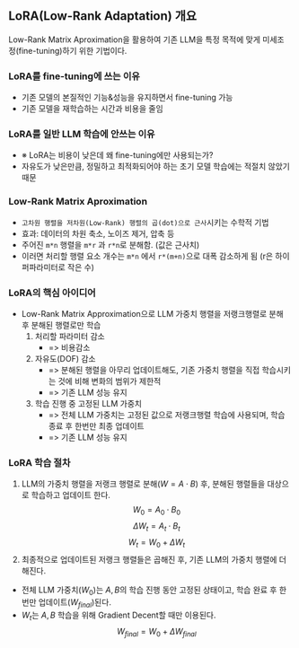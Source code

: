 ## LoRA(Low-Rank Adaptation) 개요

Low-Rank Matrix Aproximation을 활용하여 기존 LLM을 특정 목적에 맞게 미세조정(fine-tuning)하기 위한 기법이다.

### LoRA를 fine-tuning에 쓰는 이유

- 기존 모델의 본질적인 기능&성능을 유지하면서 fine-tuning 가능
- 기존 모델을 재학습하는 시간과 비용을 줄임

### LoRA를 일반 LLM 학습에 안쓰는 이유

- ※ LoRA는 비용이 낮은데 왜 fine-tuning에만 사용되는가?
- 자유도가 낮은만큼,  정밀하고 최적화되어야 하는 초기 모델 학습에는 적절치 않았기 때문

### Low-Rank Matrix Aproximation

- `고차원 행렬을 저차원(Low-Rank) 행렬의 곱(dot)으로 근사`시키는 수학적 기법
- 효과: 데이터의 차원 축소, 노이즈 제거, 압축 등
- 주어진 `m*n` 행렬을  `m*r` 과 `r*n`로 분해함. (값은 근사치)
- 이러면 처리할 행렬 요소 개수는 `m*n` 에서 `r*(m+n)`으로 대폭 감소하게 됨 (r은 하이퍼파라미터로 작은 수)

### LoRA의 핵심 아이디어

- Low-Rank Matrix Approximation으로 LLM 가중치 행렬을 저랭크행렬로 분해 후 분해된 행렬로만 학습
  1. 처리할 파라미터 감소
      - => 비용감소
  2. 자유도(DOF) 감소
      - => 분해된 행렬을 아무리 업데이트해도, 기존 가중치 행렬을 직접 학습시키는 것에 비해 변화의 범위가 제한적
      - => 기존 LLM 성능 유지
  3. 학습 진행 중 고정된 LLM 가중치
      - => 전체 LLM 가중치는 고정된 값으로 저랭크행렬 학습에 사용되며, 학습 종료 후 한번만 최종 업데이트
      - => 기존 LLM 성능 유지

### LoRA 학습 절차

1. LLM의 가중치 행렬을 저랭크 행렬로 분해($W=A\cdot B$) 후, 분해된 행렬들을 대상으로 학습하고 업데이트 한다.
$$W_0=A_0\cdot B_0$$
$$\Delta W_t=A_t\cdot B_t$$
$$W_t=W_0+\Delta W_t$$
2. 최종적으로 업데이트된 저랭크 행렬들은 곱해진 후, 기존 LLM의 가중치 행렬에 더해진다.

- 전체 LLM 가중치($W_0$)는 $A,B$의 학습 진행 동안 고정된 상태이고, 학습 완료 후 한 번만 업데이트($W_{final}$)된다.
- $W_t$는 $A,B$ 학습을 위해 Gradient Decent할 때만 이용된다.
$$W_{final}=W_0+\Delta W_{final}$$
